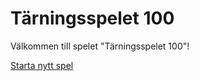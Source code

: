 Tärningsspelet 100
=========================

Välkommen till spelet "Tärningsspelet 100"!

[Starta nytt spel](dice-game/init)

